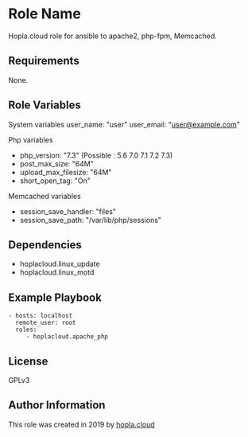 Role Name
=========

Hopla.cloud role for ansible to apache2, php-fpm, Memcached.

Requirements
------------

None.

Role Variables
--------------

System variables
user_name: "user"
user_email: "user@example.com"

Php variables
- php_version: "7.3"
(Possible : 5.6 7.0 7.1 7.2 7.3)
- post_max_size: "64M"
- upload_max_filesize: "64M"
- short_open_tag: "On"

Memcached variables
- session_save_handler: "files"
- session_save_path: "/var/lib/php/sessions"

Dependencies
------------

- hoplacloud.linux_update
- hoplacloud.linux_motd


Example Playbook
----------------

    - hosts: localhost
      remote_user: root
      roles:
         - hoplacloud.apache_php

License
-------

GPLv3

Author Information
------------------

This role was created in 2019 by [hopla.cloud](https://hopla.cloud)
